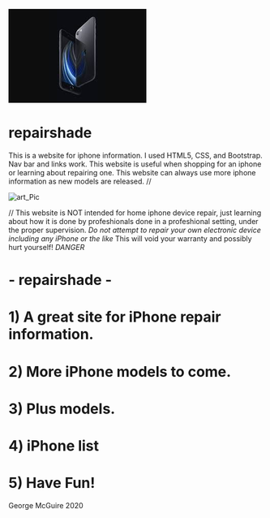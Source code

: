![](images/iphone_pic_general.jpg)
# repairshade
This is a website for iphone information. I used HTML5, CSS, and Bootstrap. Nav bar and links work. This website is useful when shopping for an iphone or learning about repairing one. This website can always use more iphone information as new models are released. // 
			 
<img src="images/iphone_pic_art.jpg" alt="art_Pic">

// This website is NOT intended for home iphone device repair, just learning about how it is done by profeshionals done in a profeshional setting, under the proper supervision. *Do not attempt to repair your own electronic device including any iPhone or the like* This will void your warranty and possibly hurt yourself! *DANGER*

# - repairshade -
# 1) A great site for iPhone repair information.
# 2) More iPhone models to come. 
# 3) Plus models.
# 4) iPhone list
# 5) Have Fun! 

George McGuire 2020
